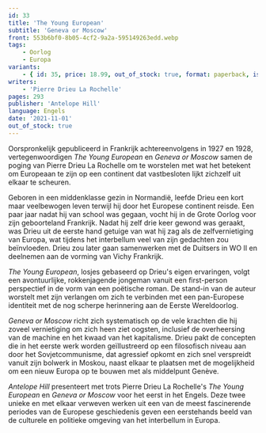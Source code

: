 ```yaml
---
id: 33
title: 'The Young European'
subtitle: 'Geneva or Moscow'
front: 553b6bf0-8b05-4cf2-9a2a-595149263edd.webp
tags:
    - Oorlog
    - Europa
variants:
    - { id: 35, price: 18.99, out_of_stock: true, format: paperback, isbn: 978-1-953730-73-2 }
writers:
    - 'Pierre Drieu La Rochelle'
pages: 293
publisher: 'Antelope Hill'
language: Engels
date: '2021-11-01'
out_of_stock: true
---
```


Oorspronkelijk gepubliceerd in Frankrijk achtereenvolgens in 1927 en 1928, vertegenwoordigen *The Young European* en *Geneva or Moscow* samen de poging van Pierre Drieu La Rochelle om te worstelen met wat het betekent om Europeaan te zijn op een continent dat vastbesloten lijkt zichzelf uit elkaar te scheuren.

Geboren in een middenklasse gezin in Normandië, leefde Drieu een kort maar veelbewogen leven terwijl hij door het Europese continent reisde. Een paar jaar nadat hij van school was gegaan, vocht hij in de Grote Oorlog voor zijn geboorteland Frankrijk. Nadat hij zelf drie keer gewond was geraakt, was Drieu uit de eerste hand getuige van wat hij zag als de zelfvernietiging van Europa, wat tijdens het interbellum veel van zijn gedachten zou beïnvloeden. Drieu zou later gaan samenwerken met de Duitsers in WO II en deelnemen aan de vorming van Vichy Frankrijk.

*The Young European*, losjes gebaseerd op Drieu's eigen ervaringen, volgt een avontuurlijke, rokkenjagende jongeman vanuit een first-person perspectief in de vorm van een poëtische roman. De stand-in van de auteur worstelt met zijn verlangen om zich te verbinden met een pan-Europese identiteit met de nog scherpe herinnering aan de Eerste Wereldoorlog.

*Geneva or Moscow* richt zich systematisch op de vele krachten die hij zoveel vernietiging om zich heen ziet oogsten, inclusief de overheersing van de machine en het kwaad van het kapitalisme. Drieu pakt de concepten die in het eerste werk worden geïllustreerd op een filosofisch niveau aan door het Sovjetcommunisme, dat agressief opkomt en zich snel verspreidt vanuit zijn bolwerk in Moskou, naast elkaar te plaatsen met de mogelijkheid om een nieuw Europa op te bouwen met als middelpunt Genève.

*Antelope Hill* presenteert met trots Pierre Drieu La Rochelle's *The Young European* en *Geneva or Moscow* voor het eerst in het Engels. Deze twee unieke en met elkaar verweven werken uit een van de meest fascinerende periodes van de Europese geschiedenis geven een eerstehands beeld van de culturele en politieke omgeving van het interbellum in Europa.
